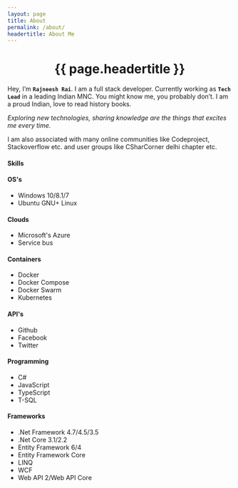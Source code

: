 ```yaml
---
layout: page
title: About
permalink: /about/
headertitle: About Me
---
```

<!-- <header class="post-header-center">
    <h1 class="post-title"> About Me</h1>
</header> -->

<h1 class="post-title p-name" itemprop="name headline"><center>{{ page.headertitle }}</center></h1>

Hey, I’m **`Rajneesh Rai`**. I am a full stack developer. Currently working as **`Tech Lead`** in a leading Indian MNC. You might know me, you probably don’t. I am a proud Indian, love to read history books. 

*Exploring new technologies, sharing knowledge are the things that excites me every time.*

I am also associated with many online communities like Codeproject, Stackoverflow etc. and user groups like CSharCorner delhi chapter etc.

#### **Skills**

<div class="skills">
    <div class="skills__set">
    <h4>OS's</h4>
    <ul>
        <li>Windows 10/8.1/7</li>
        <li>Ubuntu GNU+ Linux</li>
    </ul>
    </div>
    <div class="skills__set">
    <h4>Clouds</h4>
    <ul>
        <li>Microsoft's Azure</li>
        <li>Service bus</li>
    </ul>
    </div>
    <div class="skills__set">
    <h4>Containers</h4>
    <ul>
        <li>Docker</li>
        <li>Docker Compose</li>
        <li>Docker Swarm</li>
        <li>Kubernetes</li>
    </ul>
    </div>
    <div class="skills__set">
    <h4>API's</h4>
    <ul>
        <li>Github</li>
        <li>Facebook</li>
        <li>Twitter</li>
    </ul>
    </div>
    <div class="skills__set">
    <h4>Programming</h4>
    <ul>
        <li>C#</li>
        <li>JavaScript</li>
        <li>TypeScript</li>
        <li>T-SQL</li>
    </ul>
    </div>
    <div class="skills__set">
    <h4>Frameworks</h4>
    <ul>
        <li>.Net Framework 4.7/4.5/3.5</li>
        <li>.Net Core 3.1/2.2</li>
        <li>Entity Framework 6/4</li>
        <li>Entity Framework Core</li>
        <li>LINQ</li>
        <li>WCF</li>
        <li>Web API 2/Web API Core</li>
    </ul>
    </div>
</div>

<!-- `The highlighted skills are recently used.` -->
<!-- This is the base Jekyll theme. You can find out more info about customizing your Jekyll theme, as well as basic Jekyll usage documentation at [jekyllrb.com](https://jekyllrb.com/)-->
<!-- 
You can find the source code for Minima at GitHub:
[jekyll][jekyll-organization] /
[minima](https://github.com/jekyll/minima)-->

<!-- You can find the source code for Jekyll at GitHub:
[jekyll][jekyll-organization] /
[jekyll](https://github.com/jekyll/jekyll) -->


<!-- [jekyll-organization]: https://github.com/jekyll   -->

